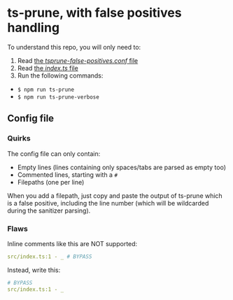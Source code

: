# ts-prune, with false positives handling

To understand this repo, you will only need to:
1. Read [the _tsprune-false-positives.conf_ file](/.ts-prune/artifacts/tsprune-false-positives.conf)
2. Read [the _index.ts_ file](/src/index.ts)
3. Run the following commands:
  - `$ npm run ts-prune`
  - `$ npm run ts-prune-verbose`


## Config file

### Quirks

The config file can only contain:
- Empty lines (lines containing only spaces/tabs are parsed as empty too)
- Commented lines, starting with a `#`
- Filepaths (one per line)

When you add a filepath, just copy and paste the output of ts-prune which is a false positive, including the line number (which will be wildcarded during the sanitizer parsing).

### Flaws

Inline comments like this are NOT supported:

```yaml
src/index.ts:1 - _ # BYPASS
```

Instead, write this:

```yaml
# BYPASS
src/index.ts:1 - _
```
